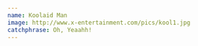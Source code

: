 ```yaml
---
name: Koolaid Man
image: http://www.x-entertainment.com/pics/kool1.jpg
catchphrase: Oh, Yeaahh!
---
```

